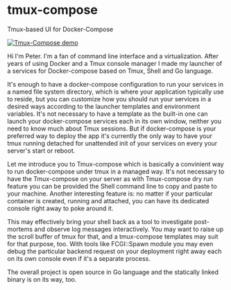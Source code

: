 # tmux-compose
Tmux-based UI for Docker-Compose

[![Tmux-Compose demo](https://i9.ytimg.com/vi_webp/x4ZODQq-2EA/mqdefault.webp?sqp=CLjU2pcG&rs=AOn4CLDAJ7X1WM3Cyrnmk0p4KjBIMuL7xw)](http://www.youtube.com/watch?v=x4ZODQq-2EA "Tmux-Compose in action")

Hi I'm Peter. I'm a fan of command line interface and a virtualization. After years of using Docker and a Tmux console manager  I made my launcher of a services for Docker-compose based on Tmux, Shell and Go language.

It's enough to have a docker-compose configuration to run your services in a named file system directory, which is where your application typically use to reside, but you can customize how you should run your services in a desired ways according to the launcher templates and environment variables. It's not necessary to have a template as the built-in one can launch your docker-compose services each in its own window, neither you need to know much about Tmux sessions. But if docker-compose is your preferred way to deploy the app it's currently the only way to have your tmux running detached for unattended init of your services on every your server's start or reboot.

Let me introduce you to Tmux-compose which is basically a convinient way to run docker-compose under tmux in a managed way. It's not necessary to have the Tmux-compose on your server as with Tmux-compose dry run feature you can be provided the Shell command line to copy and paste to your machine. Another interesting feature is: no matter if your particular container is created, running and attached, you can have its dedicated console right away to poke around it.

This may effectively bring your shell back as a tool to investigate post-mortems and observe log messages interactively. You may want to raise up the scroll buffer of tmux for that, and a tmux-compose templates may suit for that purpose, too. With tools like FCGI::Spawn module you may even debug the particular backend request on your deployment right away each on its own console even if it's a separate process.

The overall project is open source in Go language and the statically linked binary is on its way, too.